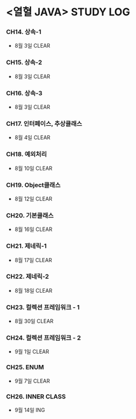 # <열혈 JAVA> STUDY LOG

### CH14. 상속-1
- 8월 3일 CLEAR
### CH15. 상속-2
- 8월 3일 CLEAR
### CH16. 상속-3
- 8월 3일 CLEAR
### CH17. 인터페이스, 추상클래스
- 8월 4일 CLEAR
### CH18. 예외처리
- 8월 10일 CLEAR
### CH19. Object클래스
- 8월 12일 CLEAR
### CH20. 기본클래스
- 8월 16일 CLEAR
### CH21. 제네릭-1
- 8월 17일 CLEAR
### CH22. 제네릭-2
- 8월 18일 CLEAR
### CH23. 컬렉션 프레임워크 - 1
- 8월 30일 CLEAR
### CH24. 컬렉션 프레임워크 - 2
- 9월 1일 CLEAR
### CH25. ENUM
- 9월 7일 CLEAR
### CH26. INNER CLASS
- 9월 14일 ING
